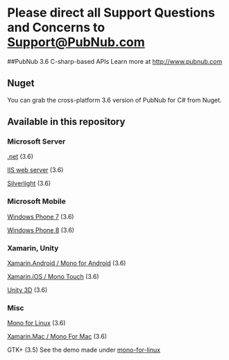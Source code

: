 # Please direct all Support Questions and Concerns to Support@PubNub.com

##PubNub 3.6 C-sharp-based APIs
Learn more at http://www.pubnub.com

## Nuget
You can grab the cross-platform 3.6 version of PubNub for C# from Nuget.

## Available in this repository

### Microsoft Server

[.net](csharp.net) (3.6)

[IIS web server](iis) (3.6)

[Silverlight](silverlight) (3.6)

### Microsoft Mobile
[Windows Phone 7](windows-phone-7) (3.6)

[Windows Phone 8](windows-phone-8) (3.6)

### Xamarin, Unity
[Xamarin.Android / Mono for Android](mono-for-android) (3.6)

[Xamarin.iOS / Mono Touch](monotouch) (3.6)

[Unity 3D](unity) (3.6)

### Misc
[Mono for Linux](mono-for-linux/PubNub-Messaging) (3.6)

[Xamarin.Mac / Mono For Mac](mono-for-mac) (3.6)

GTK+ (3.5)
See the demo made under [mono-for-linux](mono-for-linux/Demo/GTK%2B)



